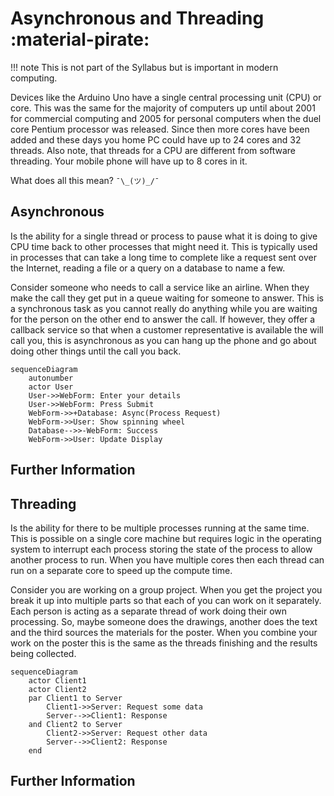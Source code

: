 # Asynchronous and Threading :material-pirate:

!!! note
    This is not part of the Syllabus but is important in modern computing. 

Devices like the Arduino Uno have a single central processing unit (CPU) or core. This was the same for the majority of computers up until about 2001 for commercial computing and 2005 for personal computers when the duel core Pentium processor was released. Since then more cores have been added and these days you home PC could have up to 24 cores and 32 threads. Also note, that threads for a CPU are different from software threading. Your mobile phone will have up to 8 cores in it. 

What does all this mean? `¯\_(ツ)_/¯`

## Asynchronous 
Is the ability for a single thread or process to pause what it is doing to give CPU time back to other processes that might need it. This is typically used in processes that can take a long time to complete like a request sent over the Internet, reading a file or a query on a database to name a few.

Consider someone who needs to call a service like an airline. When they make the call they get put in a queue waiting for someone to answer. This is a synchronous task as you cannot really do anything while you are waiting for the person on the other end to answer the call. If however, they offer a callback service so that when a customer representative is available the will call you, this is asynchronous as you can hang up the phone and go about doing other things until the call you back.

``` mermaid
sequenceDiagram
    autonumber
    actor User
    User->>WebForm: Enter your details
    User->>WebForm: Press Submit
    WebForm->>+Database: Async(Process Request)
    WebForm->>User: Show spinning wheel
    Database-->>-WebForm: Success
    WebForm->>User: Update Display
```

## Further Information


## Threading
Is the ability for there to be multiple processes running at the same time. This is possible on a single core machine but requires logic in the operating system to interrupt each process storing the state of the process to allow another process to run. When you have multiple cores then each thread can run on a separate core to speed up the compute time.

Consider you are working on a group project. When you get the project you break it up into multiple parts so that each of you can work on it separately. Each person is acting as a separate thread of work doing their own processing. So, maybe someone does the drawings, another does the text and the third sources the materials for the poster. When you combine your work on the poster this is the same as the threads finishing and the results being collected.

``` mermaid
sequenceDiagram
    actor Client1
    actor Client2
    par Client1 to Server
        Client1->>Server: Request some data
        Server-->>Client1: Response
    and Client2 to Server
        Client2->>Server: Request other data
        Server-->>Client2: Response
    end
```

## Further Information